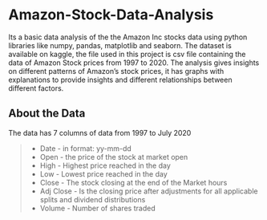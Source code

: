 # Amazon-Stock-Data-Analysis
Its a basic data analysis of the the Amazon Inc stocks data using python libraries like numpy, pandas, matplotlib and seaborn.
The dataset is available on kaggle, the file used in this project is csv file containing the data of Amazon Stock prices from 1997 to 2020.
The analysis gives insights on different patterns of Amazon’s stock prices, it has graphs with explanations to provide insights and different relationships between different factors. 

## About the Data
The data has 7 columns of data from 1997 to July 2020
  > - Date - in format: yy-mm-dd
  > - Open - the price of the stock at market open
  > - High - Highest price reached in the day
  > - Low - Lowest price reached in the day
  > - Close - The stock closing at the end of the Market hours
  > - Adj Close - Is the closing price after adjustments for all applicable splits and dividend distributions
  > - Volume - Number of shares traded
